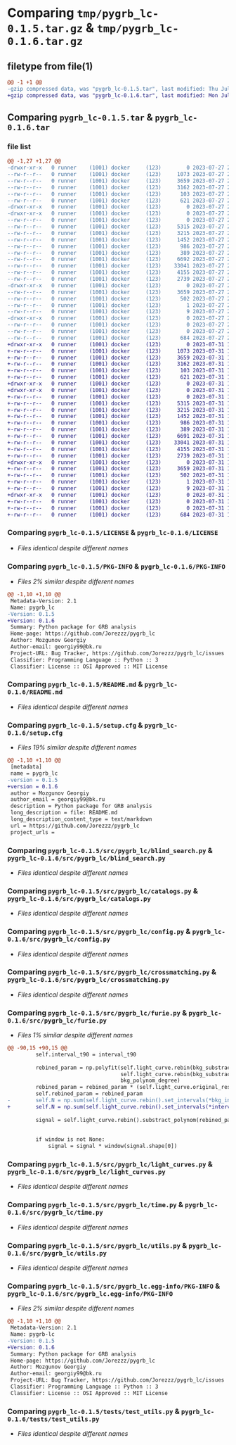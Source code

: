 # Comparing `tmp/pygrb_lc-0.1.5.tar.gz` & `tmp/pygrb_lc-0.1.6.tar.gz`

## filetype from file(1)

```diff
@@ -1 +1 @@
-gzip compressed data, was "pygrb_lc-0.1.5.tar", last modified: Thu Jul 27 22:46:35 2023, max compression
+gzip compressed data, was "pygrb_lc-0.1.6.tar", last modified: Mon Jul 31 11:01:08 2023, max compression
```

## Comparing `pygrb_lc-0.1.5.tar` & `pygrb_lc-0.1.6.tar`

### file list

```diff
@@ -1,27 +1,27 @@
-drwxr-xr-x   0 runner    (1001) docker     (123)        0 2023-07-27 22:46:35.542818 pygrb_lc-0.1.5/
--rw-r--r--   0 runner    (1001) docker     (123)     1073 2023-07-27 22:46:25.000000 pygrb_lc-0.1.5/LICENSE
--rw-r--r--   0 runner    (1001) docker     (123)     3659 2023-07-27 22:46:35.542818 pygrb_lc-0.1.5/PKG-INFO
--rw-r--r--   0 runner    (1001) docker     (123)     3162 2023-07-27 22:46:25.000000 pygrb_lc-0.1.5/README.md
--rw-r--r--   0 runner    (1001) docker     (123)      103 2023-07-27 22:46:25.000000 pygrb_lc-0.1.5/pyproject.toml
--rw-r--r--   0 runner    (1001) docker     (123)      621 2023-07-27 22:46:35.542818 pygrb_lc-0.1.5/setup.cfg
-drwxr-xr-x   0 runner    (1001) docker     (123)        0 2023-07-27 22:46:35.538818 pygrb_lc-0.1.5/src/
-drwxr-xr-x   0 runner    (1001) docker     (123)        0 2023-07-27 22:46:35.542818 pygrb_lc-0.1.5/src/pygrb_lc/
--rw-r--r--   0 runner    (1001) docker     (123)        0 2023-07-27 22:46:25.000000 pygrb_lc-0.1.5/src/pygrb_lc/__init__.py
--rw-r--r--   0 runner    (1001) docker     (123)     5315 2023-07-27 22:46:25.000000 pygrb_lc-0.1.5/src/pygrb_lc/blind_search.py
--rw-r--r--   0 runner    (1001) docker     (123)     3215 2023-07-27 22:46:25.000000 pygrb_lc-0.1.5/src/pygrb_lc/catalogs.py
--rw-r--r--   0 runner    (1001) docker     (123)     1452 2023-07-27 22:46:25.000000 pygrb_lc-0.1.5/src/pygrb_lc/config.py
--rw-r--r--   0 runner    (1001) docker     (123)      986 2023-07-27 22:46:25.000000 pygrb_lc-0.1.5/src/pygrb_lc/crossmatching.py
--rw-r--r--   0 runner    (1001) docker     (123)      389 2023-07-27 22:46:25.000000 pygrb_lc-0.1.5/src/pygrb_lc/fitting.py
--rw-r--r--   0 runner    (1001) docker     (123)     6692 2023-07-27 22:46:25.000000 pygrb_lc-0.1.5/src/pygrb_lc/furie.py
--rw-r--r--   0 runner    (1001) docker     (123)    33041 2023-07-27 22:46:25.000000 pygrb_lc-0.1.5/src/pygrb_lc/light_curves.py
--rw-r--r--   0 runner    (1001) docker     (123)     4155 2023-07-27 22:46:25.000000 pygrb_lc-0.1.5/src/pygrb_lc/time.py
--rw-r--r--   0 runner    (1001) docker     (123)     2739 2023-07-27 22:46:25.000000 pygrb_lc-0.1.5/src/pygrb_lc/utils.py
-drwxr-xr-x   0 runner    (1001) docker     (123)        0 2023-07-27 22:46:35.542818 pygrb_lc-0.1.5/src/pygrb_lc.egg-info/
--rw-r--r--   0 runner    (1001) docker     (123)     3659 2023-07-27 22:46:35.000000 pygrb_lc-0.1.5/src/pygrb_lc.egg-info/PKG-INFO
--rw-r--r--   0 runner    (1001) docker     (123)      502 2023-07-27 22:46:35.000000 pygrb_lc-0.1.5/src/pygrb_lc.egg-info/SOURCES.txt
--rw-r--r--   0 runner    (1001) docker     (123)        1 2023-07-27 22:46:35.000000 pygrb_lc-0.1.5/src/pygrb_lc.egg-info/dependency_links.txt
--rw-r--r--   0 runner    (1001) docker     (123)        9 2023-07-27 22:46:35.000000 pygrb_lc-0.1.5/src/pygrb_lc.egg-info/top_level.txt
-drwxr-xr-x   0 runner    (1001) docker     (123)        0 2023-07-27 22:46:35.542818 pygrb_lc-0.1.5/tests/
--rw-r--r--   0 runner    (1001) docker     (123)        0 2023-07-27 22:46:25.000000 pygrb_lc-0.1.5/tests/test_light_curves.py
--rw-r--r--   0 runner    (1001) docker     (123)        0 2023-07-27 22:46:25.000000 pygrb_lc-0.1.5/tests/test_time.py
--rw-r--r--   0 runner    (1001) docker     (123)      684 2023-07-27 22:46:25.000000 pygrb_lc-0.1.5/tests/test_utils.py
+drwxr-xr-x   0 runner    (1001) docker     (123)        0 2023-07-31 11:01:08.432286 pygrb_lc-0.1.6/
+-rw-r--r--   0 runner    (1001) docker     (123)     1073 2023-07-31 11:00:53.000000 pygrb_lc-0.1.6/LICENSE
+-rw-r--r--   0 runner    (1001) docker     (123)     3659 2023-07-31 11:01:08.432286 pygrb_lc-0.1.6/PKG-INFO
+-rw-r--r--   0 runner    (1001) docker     (123)     3162 2023-07-31 11:00:53.000000 pygrb_lc-0.1.6/README.md
+-rw-r--r--   0 runner    (1001) docker     (123)      103 2023-07-31 11:00:53.000000 pygrb_lc-0.1.6/pyproject.toml
+-rw-r--r--   0 runner    (1001) docker     (123)      621 2023-07-31 11:01:08.432286 pygrb_lc-0.1.6/setup.cfg
+drwxr-xr-x   0 runner    (1001) docker     (123)        0 2023-07-31 11:01:08.428286 pygrb_lc-0.1.6/src/
+drwxr-xr-x   0 runner    (1001) docker     (123)        0 2023-07-31 11:01:08.432286 pygrb_lc-0.1.6/src/pygrb_lc/
+-rw-r--r--   0 runner    (1001) docker     (123)        0 2023-07-31 11:00:53.000000 pygrb_lc-0.1.6/src/pygrb_lc/__init__.py
+-rw-r--r--   0 runner    (1001) docker     (123)     5315 2023-07-31 11:00:53.000000 pygrb_lc-0.1.6/src/pygrb_lc/blind_search.py
+-rw-r--r--   0 runner    (1001) docker     (123)     3215 2023-07-31 11:00:53.000000 pygrb_lc-0.1.6/src/pygrb_lc/catalogs.py
+-rw-r--r--   0 runner    (1001) docker     (123)     1452 2023-07-31 11:00:53.000000 pygrb_lc-0.1.6/src/pygrb_lc/config.py
+-rw-r--r--   0 runner    (1001) docker     (123)      986 2023-07-31 11:00:53.000000 pygrb_lc-0.1.6/src/pygrb_lc/crossmatching.py
+-rw-r--r--   0 runner    (1001) docker     (123)      389 2023-07-31 11:00:53.000000 pygrb_lc-0.1.6/src/pygrb_lc/fitting.py
+-rw-r--r--   0 runner    (1001) docker     (123)     6691 2023-07-31 11:00:53.000000 pygrb_lc-0.1.6/src/pygrb_lc/furie.py
+-rw-r--r--   0 runner    (1001) docker     (123)    33041 2023-07-31 11:00:53.000000 pygrb_lc-0.1.6/src/pygrb_lc/light_curves.py
+-rw-r--r--   0 runner    (1001) docker     (123)     4155 2023-07-31 11:00:53.000000 pygrb_lc-0.1.6/src/pygrb_lc/time.py
+-rw-r--r--   0 runner    (1001) docker     (123)     2739 2023-07-31 11:00:53.000000 pygrb_lc-0.1.6/src/pygrb_lc/utils.py
+drwxr-xr-x   0 runner    (1001) docker     (123)        0 2023-07-31 11:01:08.432286 pygrb_lc-0.1.6/src/pygrb_lc.egg-info/
+-rw-r--r--   0 runner    (1001) docker     (123)     3659 2023-07-31 11:01:08.000000 pygrb_lc-0.1.6/src/pygrb_lc.egg-info/PKG-INFO
+-rw-r--r--   0 runner    (1001) docker     (123)      502 2023-07-31 11:01:08.000000 pygrb_lc-0.1.6/src/pygrb_lc.egg-info/SOURCES.txt
+-rw-r--r--   0 runner    (1001) docker     (123)        1 2023-07-31 11:01:08.000000 pygrb_lc-0.1.6/src/pygrb_lc.egg-info/dependency_links.txt
+-rw-r--r--   0 runner    (1001) docker     (123)        9 2023-07-31 11:01:08.000000 pygrb_lc-0.1.6/src/pygrb_lc.egg-info/top_level.txt
+drwxr-xr-x   0 runner    (1001) docker     (123)        0 2023-07-31 11:01:08.432286 pygrb_lc-0.1.6/tests/
+-rw-r--r--   0 runner    (1001) docker     (123)        0 2023-07-31 11:00:53.000000 pygrb_lc-0.1.6/tests/test_light_curves.py
+-rw-r--r--   0 runner    (1001) docker     (123)        0 2023-07-31 11:00:53.000000 pygrb_lc-0.1.6/tests/test_time.py
+-rw-r--r--   0 runner    (1001) docker     (123)      684 2023-07-31 11:00:53.000000 pygrb_lc-0.1.6/tests/test_utils.py
```

### Comparing `pygrb_lc-0.1.5/LICENSE` & `pygrb_lc-0.1.6/LICENSE`

 * *Files identical despite different names*

### Comparing `pygrb_lc-0.1.5/PKG-INFO` & `pygrb_lc-0.1.6/PKG-INFO`

 * *Files 2% similar despite different names*

```diff
@@ -1,10 +1,10 @@
 Metadata-Version: 2.1
 Name: pygrb_lc
-Version: 0.1.5
+Version: 0.1.6
 Summary: Python package for GRB analysis
 Home-page: https://github.com/Jorezzz/pygrb_lc
 Author: Mozgunov Georgiy
 Author-email: georgiy99@bk.ru
 Project-URL: Bug Tracker, https://github.com/Jorezzz/pygrb_lc/issues
 Classifier: Programming Language :: Python :: 3
 Classifier: License :: OSI Approved :: MIT License
```

### Comparing `pygrb_lc-0.1.5/README.md` & `pygrb_lc-0.1.6/README.md`

 * *Files identical despite different names*

### Comparing `pygrb_lc-0.1.5/setup.cfg` & `pygrb_lc-0.1.6/setup.cfg`

 * *Files 19% similar despite different names*

```diff
@@ -1,10 +1,10 @@
 [metadata]
 name = pygrb_lc
-version = 0.1.5
+version = 0.1.6
 author = Mozgunov Georgiy
 author_email = georgiy99@bk.ru
 description = Python package for GRB analysis
 long_description = file: README.md
 long_description_content_type = text/markdown
 url = https://github.com/Jorezzz/pygrb_lc
 project_urls =
```

### Comparing `pygrb_lc-0.1.5/src/pygrb_lc/blind_search.py` & `pygrb_lc-0.1.6/src/pygrb_lc/blind_search.py`

 * *Files identical despite different names*

### Comparing `pygrb_lc-0.1.5/src/pygrb_lc/catalogs.py` & `pygrb_lc-0.1.6/src/pygrb_lc/catalogs.py`

 * *Files identical despite different names*

### Comparing `pygrb_lc-0.1.5/src/pygrb_lc/config.py` & `pygrb_lc-0.1.6/src/pygrb_lc/config.py`

 * *Files identical despite different names*

### Comparing `pygrb_lc-0.1.5/src/pygrb_lc/crossmatching.py` & `pygrb_lc-0.1.6/src/pygrb_lc/crossmatching.py`

 * *Files identical despite different names*

### Comparing `pygrb_lc-0.1.5/src/pygrb_lc/furie.py` & `pygrb_lc-0.1.6/src/pygrb_lc/furie.py`

 * *Files 1% similar despite different names*

```diff
@@ -90,15 +90,15 @@
         self.interval_t90 = interval_t90
 
         rebined_param = np.polyfit(self.light_curve.rebin(bkg_substraction_resolution).set_intervals(*bkg_intervals).times,
                                    self.light_curve.rebin(bkg_substraction_resolution).set_intervals(*bkg_intervals).signal,
                                    bkg_polynom_degree)
         rebined_param = rebined_param * (self.light_curve.original_resolution/self.light_curve.resolution)
         self.rebined_param = rebined_param
-        self.N = np.sum(self.light_curve.rebin().set_intervals(*bkg_intervals).signal)
+        self.N = np.sum(self.light_curve.rebin().set_intervals(*interval_t90).signal)
 
         signal = self.light_curve.rebin().substract_polynom(rebined_param).set_intervals(interval_t90).signal
         
 
         if window is not None:
             signal = signal * window(signal.shape[0])
```

### Comparing `pygrb_lc-0.1.5/src/pygrb_lc/light_curves.py` & `pygrb_lc-0.1.6/src/pygrb_lc/light_curves.py`

 * *Files identical despite different names*

### Comparing `pygrb_lc-0.1.5/src/pygrb_lc/time.py` & `pygrb_lc-0.1.6/src/pygrb_lc/time.py`

 * *Files identical despite different names*

### Comparing `pygrb_lc-0.1.5/src/pygrb_lc/utils.py` & `pygrb_lc-0.1.6/src/pygrb_lc/utils.py`

 * *Files identical despite different names*

### Comparing `pygrb_lc-0.1.5/src/pygrb_lc.egg-info/PKG-INFO` & `pygrb_lc-0.1.6/src/pygrb_lc.egg-info/PKG-INFO`

 * *Files 2% similar despite different names*

```diff
@@ -1,10 +1,10 @@
 Metadata-Version: 2.1
 Name: pygrb-lc
-Version: 0.1.5
+Version: 0.1.6
 Summary: Python package for GRB analysis
 Home-page: https://github.com/Jorezzz/pygrb_lc
 Author: Mozgunov Georgiy
 Author-email: georgiy99@bk.ru
 Project-URL: Bug Tracker, https://github.com/Jorezzz/pygrb_lc/issues
 Classifier: Programming Language :: Python :: 3
 Classifier: License :: OSI Approved :: MIT License
```

### Comparing `pygrb_lc-0.1.5/tests/test_utils.py` & `pygrb_lc-0.1.6/tests/test_utils.py`

 * *Files identical despite different names*

